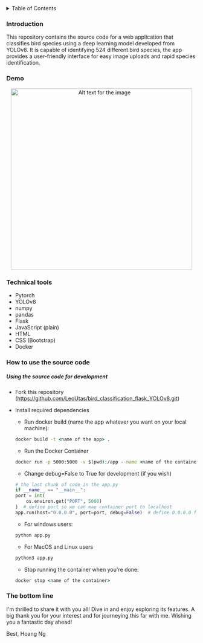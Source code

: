 <details>
  <summary>Table of Contents</summary>
  <ol>
    <li>
      <a href="#introduction">Introduction</a>
    </li>
    <li><a href="#demo">Demo</a></li>
    <li><a href="#technical-tools">Technical Tools</a></li>
    <li><a href="#how-to-use-the-source-code">How to use the source code</a></li>
    <li><a href="#the-bottom-line">The Bottom Line</a></li>
  </ol>
</details>

### Introduction

This repository contains the source code for a web application that classifies bird species using a deep learning model developed from YOLOv8. It is capable of identifying 524 different bird species, the app provides a user-friendly interface for easy image uploads and rapid species identification.

### Demo

<p align="center">
  <a href="Video URL">
    <img src="/video/bird-app524.gif" width="480" alt="Alt text for the image"/>
  </a>
</p>

### Technical tools

-   Pytorch
-   YOLOv8
-   numpy
-   pandas
-   Flask
-   JavaScript (plain)
-   HTML
-   CSS (Bootstrap)
-   Docker

### How to use the source code

##### Using the source code for development

-   Fork this repository (https://github.com/LeoUtas/bird_classification_flask_YOLOv8.git)
-   Install required dependencies

    -   Run docker build (name the app whatever you want on your local machine):

    ```cmd
    docker build -t <name of the app> .
    ```

    -   Run the Docker Container

    ```cmd
    docker run -p 5000:5000 -v $(pwd):/app --name <name of the container> <name of the app>
    ```

    -   Change debug=False to True for development (if you wish)

    ```python
    # the last chunk of code in the app.py
    if __name__ == "__main__":
    port = int(
        os.environ.get("PORT", 5000)
    )  # define port so we can map container port to localhost
    app.run(host="0.0.0.0", port=port, debug=False)  # define 0.0.0.0 for Docker
    ```

    -   For windows users:

    ```cmd
    python app.py
    ```

    -   For MacOS and Linux users

    ```bash
    python3 app.py
    ```

    -   Stop running the container when you're done:

    ```cmd
    docker stop <name of the container>
    ```

### The bottom line

I'm thrilled to share it with you all! Dive in and enjoy exploring its features. A big thank you for your interest and for journeying this far with me. Wishing you a fantastic day ahead!

Best,
Hoang Ng
